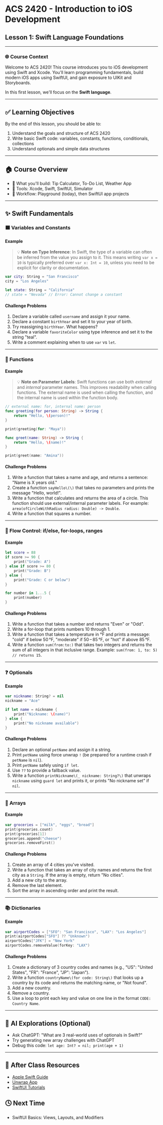# ACS 2420 - Introduction to iOS Development

## Lesson 1: Swift Language Foundations

---

### 🌐 Course Context

Welcome to ACS 2420! This course introduces you to iOS development using Swift and Xcode. You'll learn programming fundamentals, build modern iOS apps using SwiftUI, and gain exposure to UIKit and Storyboards.

In this first lesson, we'll focus on the **Swift language**.

---

## ✅ Learning Objectives

By the end of this lesson, you should be able to:

1. Understand the goals and structure of ACS 2420
2. Write basic Swift code: variables, constants, functions, conditionals, collections
3. Understand optionals and simple data structures

---

## 🏠 Course Overview

* 🤔 What you'll build: Tip Calculator, To-Do List, Weather App
* 📘 Tools: Xcode, Swift, SwiftUI, Simulator
* 💼 Workflow: Playground (today), then SwiftUI app projects

---

## ✨ Swift Fundamentals

### 🟦 Variables and Constants

#### Example

> 💡 **Note on Type Inference**: In Swift, the type of a variable can often be inferred from the value you assign to it. This means writing `var x = 10` is typically preferred over `var x: Int = 10`, unless you need to be explicit for clarity or documentation.

```swift
var city: String = "San Francisco"
city = "Los Angeles"

let state: String = "California"
// state = "Nevada" // Error: Cannot change a constant
```

#### Challenge Problems

1. Declare a variable called `username` and assign it your name.
2. Declare a constant `birthYear` and set it to your year of birth.
3. Try reassigning `birthYear`. What happens?
4. Declare a variable `favoriteColor` using type inference and set it to the string "teal".
5. Write a comment explaining when to use `var` vs `let`.

---

### 🔧 Functions

#### Example

> 💡 **Note on Parameter Labels**: Swift functions can use both *external* and *internal* parameter names. This improves readability when calling functions. The external name is used when calling the function, and the internal name is used within the function body.

```swift
// external name: for, internal name: person
func greeting(for person: String) -> String {
    return "Hello, \(person)!"
}

print(greeting(for: "Maya"))
```

```swift
func greet(name: String) -> String {
    return "Hello, \(name)!"
}

print(greet(name: "Amina"))
```

#### Challenge Problems

1. Write a function that takes a name and age, and returns a sentence: "Name is X years old."
2. Create a function `sayHello\(\)` that takes no parameters and prints the message "Hello, world!".
3. Write a function that calculates and returns the area of a circle. This function should use external/internal parameter labels. For example: `area(ofCircleWithRadius radius: Double) -> Double`.
4. Write a function that squares a number.

---

### 🔄 Flow Control: if/else, for-loops, ranges

#### Example

```swift
let score = 88
if score >= 90 {
    print("Grade: A")
} else if score >= 80 {
    print("Grade: B")
} else {
    print("Grade: C or below")
}

for number in 1...5 {
    print(number)
}
```

#### Challenge Problems

1. Write a function that takes a number and returns "Even" or "Odd".
2. Write a for-loop that prints numbers 10 through 1.
3. Write a function that takes a temperature in °F and prints a message: "cold" if below 50 °F, "moderate" if 50 – 85 °F, or "hot" if above 85 °F.
4. Write a function `sum(from:to:)` that takes two integers and returns the sum of all integers in that inclusive range. Example: `sum(from: 1, to: 5) // returns 15`.

---

### ❓ Optionals

#### Example

```swift
var nickname: String? = nil
nickname = "Ace"

if let name = nickname {
    print("Nickname: \(name)")
} else {
    print("No nickname available")
}
```

#### Challenge Problems

1. Declare an optional `petName` and assign it a string.
2. Print `petName` using force unwrap `!` (be prepared for a runtime crash if `petName` is `nil`).
3. Print `petName` safely using `if let`.
4. Use `??` to provide a fallback value.
5. Write a function `printNickname\(_ nickname: String?\)` that unwraps `nickname` using `guard let` and prints it, or prints "No nickname set" if `nil`.

---

### 🍏 Arrays

#### Example

```swift
var groceries = ["milk", "eggs", "bread"]
print(groceries.count)
print(groceries[1])
groceries.append("cheese")
groceries.removeFirst()
```

#### Challenge Problems

1. Create an array of 4 cities you've visited.
2. Write a function that takes an array of city names and returns the first city as a `String`. If the array is empty, return "No cities".
3. Add a new city to the array.
4. Remove the last element.
5. Sort the array in ascending order and print the result.

---

### 📚 Dictionaries

#### Example

```swift
var airportCodes = ["SFO": "San Francisco", "LAX": "Los Angeles"]
print(airportCodes["SFO"] ?? "Unknown")
airportCodes["JFK"] = "New York"
airportCodes.removeValue(forKey: "LAX")
```

#### Challenge Problems

1. Create a dictionary of 3 country codes and names (e.g., "US": "United States", "FR": "France", "JP": "Japan").
2. Write a function `countryName\(for code: String\)` that looks up a country by its code and returns the matching name, or "Not found".
3. Add a new country.
4. Remove a country.
5. Use a loop to print each key and value on one line in the format `CODE: Country Name`.

---

## 🧪 AI Explorations (Optional)

* Ask ChatGPT: "What are 3 real-world uses of optionals in Swift?"
* Try generating new array challenges with ChatGPT
* Debug this code: `let age: Int? = nil; print(age + 1)`

---

## 📍 After Class Resources

* [Apple Swift Guide](https://swift.org/documentation/#the-swift-programming-language)
* [Unwrap App](https://apps.apple.com/us/app/unwrap/id1440611372)
* [SwiftUI Tutorials](https://developer.apple.com/tutorials/swiftui)

## 🕓 Next Time

* SwiftUI Basics: Views, Layouts, and Modifiers
